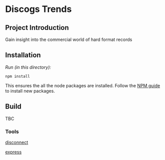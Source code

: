 # Discogs Trends

## Project Introduction
Gain insight into the commercial world of hard format records

## Installation

*Run (in this directory):*

  `npm install`

This ensures the all the node packages are installed. Follow the [NPM guide](https://docs.npmjs.com/cli/install) to install new packages.

## Build

TBC

### Tools

[disconnect](https://github.com/bartve/disconnect)

[express](https://expressjs.com/)
